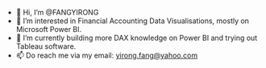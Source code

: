 - 👋 Hi, I’m @FANGYIRONG
- 👀 I’m interested in Financial Accounting Data Visualisations, mostly on Microsoft Power BI. 
- 🌱 I’m currently building more DAX knowledge on Power BI and trying out Tableau software.
- 📫 Do reach me via my email: yirong.fang@yahoo.com

<!---
FANGYIRONG/FANGYIRONG is a ✨ special ✨ repository because its `README.md` (this file) appears on your GitHub profile.
You can click the Preview link to take a look at your changes.
--->
